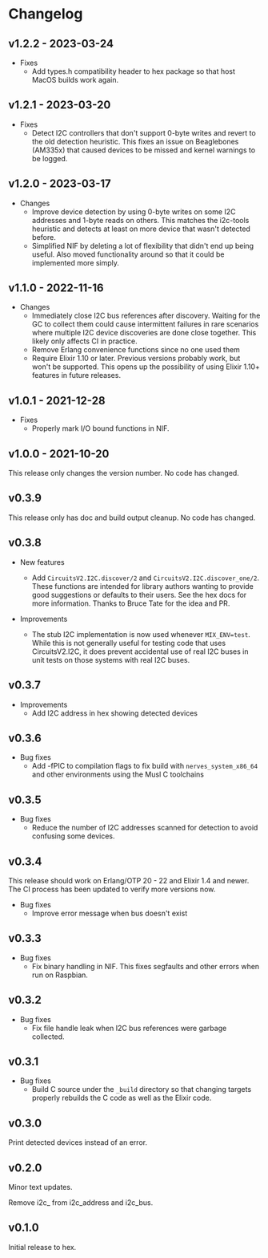 # Changelog

## v1.2.2 - 2023-03-24

* Fixes
  * Add types.h compatibility header to hex package so that host MacOS builds
    work again.

## v1.2.1 - 2023-03-20

* Fixes
  * Detect I2C controllers that don't support 0-byte writes and revert to the
    old detection heuristic. This fixes an issue on Beaglebones (AM335x) that
    caused devices to be missed and kernel warnings to be logged.

## v1.2.0 - 2023-03-17

* Changes
  * Improve device detection by using 0-byte writes on some I2C addresses and
    1-byte reads on others. This matches the i2c-tools heuristic and detects at
    least on more device that wasn't detected before.
  * Simplified NIF by deleting a lot of flexibility that didn't end up being
    useful. Also moved functionality around so that it could be implemented more
    simply.

## v1.1.0 - 2022-11-16

* Changes
  * Immediately close I2C bus references after discovery. Waiting for the GC to
    collect them could cause intermittent failures in rare scenarios where
    multiple I2C device discoveries are done close together. This likely only
    affects CI in practice.
  * Remove Erlang convenience functions since no one used them
  * Require Elixir 1.10 or later. Previous versions probably work, but won't be
    supported. This opens up the possibility of using Elixir 1.10+ features in
    future releases.

## v1.0.1 - 2021-12-28

* Fixes
  * Properly mark I/O bound functions in NIF.

## v1.0.0 - 2021-10-20

This release only changes the version number. No code has changed.

## v0.3.9

This release only has doc and build output cleanup. No code has changed.

## v0.3.8

* New features
  * Add `CircuitsV2.I2C.discover/2` and `CircuitsV2.I2C.discover_one/2`. These
    functions are intended for library authors wanting to provide good
    suggestions or defaults to their users. See the hex docs for more
    information. Thanks to Bruce Tate for the idea and PR.

* Improvements
  * The stub I2C implementation is now used whenever `MIX_ENV=test`. While this
    is not generally useful for testing code that uses CircuitsV2.I2C, it does
    prevent accidental use of real I2C buses in unit tests on those systems
    with real I2C buses.

## v0.3.7

* Improvements
  * Add I2C address in hex showing detected devices

## v0.3.6

* Bug fixes
  * Add -fPIC to compilation flags to fix build with `nerves_system_x86_64` and
    other environments using the Musl C toolchains

## v0.3.5

* Bug fixes
  * Reduce the number of I2C addresses scanned for detection to avoid confusing
    some devices.

## v0.3.4

This release should work on Erlang/OTP 20 - 22 and Elixir 1.4 and
newer. The CI process has been updated to verify more versions now.

* Bug fixes
  * Improve error message when bus doesn't exist

## v0.3.3

* Bug fixes
  * Fix binary handling in NIF. This fixes segfaults and other errors when run
    on Raspbian.

## v0.3.2

* Bug fixes
  * Fix file handle leak when I2C bus references were garbage collected.

## v0.3.1

* Bug fixes
  * Build C source under the `_build` directory so that changing targets
    properly rebuilds the C code as well as the Elixir code.

## v0.3.0

Print detected devices instead of an error.

## v0.2.0

Minor text updates.

Remove i2c_ from i2c_address and i2c_bus.

## v0.1.0

Initial release to hex.
